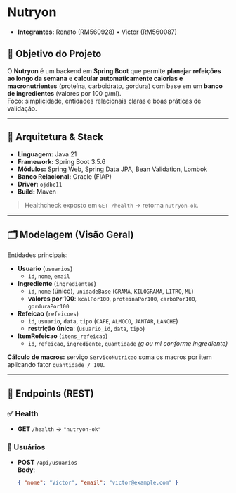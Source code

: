# Nutryon
- **Integrantes:** Renato (RM560928) • Victor (RM560087)

## 🎯 Objetivo do Projeto
O **Nutryon** é um backend em **Spring Boot** que permite **planejar refeições ao longo da semana** e **calcular automaticamente calorias e macronutrientes** (proteína, carboidrato, gordura) com base em um **banco de ingredientes** (valores por 100 g/ml).  
Foco: simplicidade, entidades relacionais claras e boas práticas de validação.

---

## 🧱 Arquitetura & Stack
- **Linguagem:** Java 21  
- **Framework:** Spring Boot 3.5.6  
- **Módulos:** Spring Web, Spring Data JPA, Bean Validation, Lombok  
- **Banco Relacional:** Oracle (FIAP)  
- **Driver:** `ojdbc11`  
- **Build:** Maven

> Healthcheck exposto em `GET /health` → retorna `nutryon-ok`.

---

## 🗂️ Modelagem (Visão Geral)
Entidades principais:
- **Usuario** (`usuarios`)
  - `id`, `nome`, `email`
- **Ingrediente** (`ingredientes`)
  - `id`, `nome` (único), `unidadeBase` (`GRAMA`, `KILOGRAMA`, `LITRO`, `ML`)
  - **valores por 100**: `kcalPor100`, `proteinaPor100`, `carboPor100`, `gorduraPor100`
- **Refeicao** (`refeicoes`)
  - `id`, `usuario`, `data`, `tipo` (`CAFE`, `ALMOCO`, `JANTAR`, `LANCHE`)
  - **restrição única**: (`usuario_id`, `data`, `tipo`)
- **ItemRefeicao** (`itens_refeicao`)
  - `id`, `refeicao`, `ingrediente`, `quantidade` *(g ou ml conforme ingrediente)*

**Cálculo de macros:** serviço `ServicoNutricao` soma os macros por item aplicando fator `quantidade / 100`.

---

## 🔌 Endpoints (REST)

### ✅ Health
- **GET** `/health` → `"nutryon-ok"`

### 👤 Usuários
- **POST** `/api/usuarios`  
  **Body**:
  ```json
  { "nome": "Victor", "email": "victor@example.com" }

